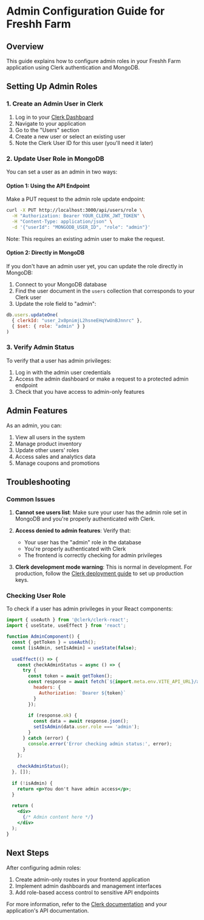 # Admin Configuration Guide for Freshh Farm

## Overview

This guide explains how to configure admin roles in your Freshh Farm application using Clerk authentication and MongoDB.

## Setting Up Admin Roles

### 1. Create an Admin User in Clerk

1. Log in to your [Clerk Dashboard](https://dashboard.clerk.dev/)
2. Navigate to your application
3. Go to the "Users" section
4. Create a new user or select an existing user
5. Note the Clerk User ID for this user (you'll need it later)

### 2. Update User Role in MongoDB

You can set a user as an admin in two ways:

#### Option 1: Using the API Endpoint

Make a PUT request to the admin role update endpoint:

```bash
curl -X PUT http://localhost:3000/api/users/role \
  -H "Authorization: Bearer YOUR_CLERK_JWT_TOKEN" \
  -H "Content-Type: application/json" \
  -d '{"userId": "MONGODB_USER_ID", "role": "admin"}'
```

Note: This requires an existing admin user to make the request.

#### Option 2: Directly in MongoDB

If you don't have an admin user yet, you can update the role directly in MongoDB:

1. Connect to your MongoDB database
2. Find the user document in the `users` collection that corresponds to your Clerk user
3. Update the role field to "admin":

```javascript
db.users.updateOne(
  { clerkId: "user_2x0pnimjL2hsneEHqYwUnBJnnrc" },
  { $set: { role: "admin" } }
)
```

### 3. Verify Admin Status

To verify that a user has admin privileges:

1. Log in with the admin user credentials
2. Access the admin dashboard or make a request to a protected admin endpoint
3. Check that you have access to admin-only features

## Admin Features

As an admin, you can:

1. View all users in the system
2. Manage product inventory
3. Update other users' roles
4. Access sales and analytics data
5. Manage coupons and promotions

## Troubleshooting

### Common Issues

1. **Cannot see users list**: Make sure your user has the admin role set in MongoDB and you're properly authenticated with Clerk.

2. **Access denied to admin features**: Verify that:
   - Your user has the "admin" role in the database
   - You're properly authenticated with Clerk
   - The frontend is correctly checking for admin privileges

3. **Clerk development mode warning**: This is normal in development. For production, follow the [Clerk deployment guide](https://clerk.com/docs/deployments/overview) to set up production keys.

### Checking User Role

To check if a user has admin privileges in your React components:

```jsx
import { useAuth } from '@clerk/clerk-react';
import { useState, useEffect } from 'react';

function AdminComponent() {
  const { getToken } = useAuth();
  const [isAdmin, setIsAdmin] = useState(false);
  
  useEffect(() => {
    const checkAdminStatus = async () => {
      try {
        const token = await getToken();
        const response = await fetch(`${import.meta.env.VITE_API_URL}/api/users/me`, {
          headers: {
            Authorization: `Bearer ${token}`
          }
        });
        
        if (response.ok) {
          const data = await response.json();
          setIsAdmin(data.user.role === 'admin');
        }
      } catch (error) {
        console.error('Error checking admin status:', error);
      }
    };
    
    checkAdminStatus();
  }, []);
  
  if (!isAdmin) {
    return <p>You don't have admin access</p>;
  }
  
  return (
    <div>
      {/* Admin content here */}
    </div>
  );
}
```

## Next Steps

After configuring admin roles:

1. Create admin-only routes in your frontend application
2. Implement admin dashboards and management interfaces
3. Add role-based access control to sensitive API endpoints

For more information, refer to the [Clerk documentation](https://clerk.com/docs) and your application's API documentation.